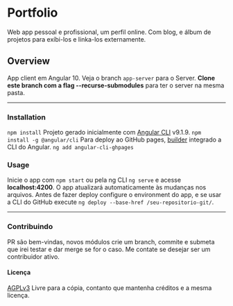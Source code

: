 # Portfolio

  Web app pessoal e profissional, um perfil online. Com blog, e álbum de projetos para exíbi-los e linka-los externamente.

## Overview

App client em Angular 10.
Veja o branch `app-server` para o Server. **Clone este branch com a flag --recurse-submodules** para ter o server na mesma pasta.
***
### Installation

  `npm install`
Projeto gerado inicialmente com [Angular CLI](https://github.com/angular/angular-cli) v9.1.9.
  `npm install -g @angular/cli`
Para deploy ao GitHub pages, [builder](https://www.npmjs.com/package/angular-cli-ghpages) integrado a CLI do Angular.
  `ng add angular-cli-ghpages`

### Usage

  Inicie o app com `npm start` ou pela ng CLI `ng serve` e acesse **localhost:4200**. O app atualizará automaticamente às mudanças nos arquivos.
  Antes de fazer deploy configure o environment do app, e se usar a CLI do GitHub execute `ng deploy --base-href /seu-repositorio-git/`.
***
### Contribuindo

  PR são bem-vindas, novos módulos crie um branch, commite e submeta que irei testar e dar merge se for o caso. Me contate se desejar ser um contribuidor ativo.

#### Licença
  [AGPLv3](https://choosealicense.com/licenses/agpl-3.0/) Livre para a cópia, contanto que mantenha créditos e a mesma licença.
